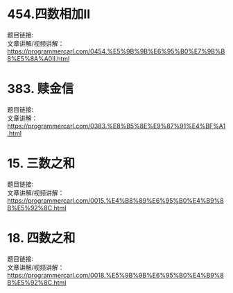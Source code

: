 # 454.四数相加II 
题目链接:  
文章讲解/视频讲解：https://programmercarl.com/0454.%E5%9B%9B%E6%95%B0%E7%9B%B8%E5%8A%A0II.html    


# 383. 赎金信  
题目链接:  
文章讲解：https://programmercarl.com/0383.%E8%B5%8E%E9%87%91%E4%BF%A1.html   


# 15. 三数之和 
题目链接:  
文章讲解/视频讲解：https://programmercarl.com/0015.%E4%B8%89%E6%95%B0%E4%B9%8B%E5%92%8C.html   

# 18. 四数之和  
题目链接:  
文章讲解/视频讲解：https://programmercarl.com/0018.%E5%9B%9B%E6%95%B0%E4%B9%8B%E5%92%8C.html   

